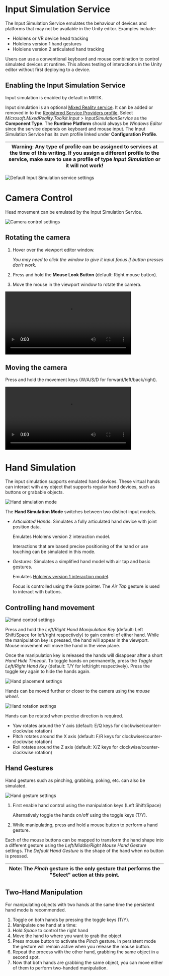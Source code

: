 # Input Simulation Service

The Input Simulation Service emulates the behaviour of devices and platforms that may not be available in the Unity editor. Examples include:
* Hololens or VR device head tracking
* Hololens version 1 hand gestures
* Hololens version 2 articulated hand tracking

Users can use a conventional keyboard and mouse combination to control simulated devices at runtime. This allows testing of interactions in the Unity editor without first deploying to a device.

## Enabling the Input Simulation Service

Input simulation is enabled by default in MRTK.

Input simulation is an optional [Mixed Reality service](../../External/Documentation/MixedRealityServices.md). It can be added or removed in to the [Registered Service Providers profile](../TODO.md). Select _Microsoft.MixedReality.Toolkit.Input > InputSimulationService_ as the __Component Type__. The __Runtime Platform__ should always be _Windows Editor_ since the service depends on keyboard and mouse input. The Input Simulation Service has its own profile linked under __Configuration Profile__.

| __Warning__: Any type of profile can be assigned to services at the time of this writing. If you assign a different profile to the service, make sure to use a profile of type _Input Simulation_ or it will not work! |
| --- |

![Default Input Simulation service settings](../Images/MRTK_InputSimulation_RegisteredServicesEnable.png)

# Camera Control

Head movement can be emulated by the Input Simulation Service.

![Camera control settings](../Images/MRTK_InputSimulation_CameraControlSettings.png)

## Rotating the camera

1. Hover over the viewport editor window.

   _You may need to click the window to give it input focus if button presses don't work._

2. Press and hold the __Mouse Look Button__ (default: Right mouse button).
3. Move the mouse in the viewport window to rotate the camera.

<video width="400" controls="controls">
  <source type="video/mp4" src="../Videos/MRTK_InputSimulation_CameraRotation.mp4"></source>
</video>

## Moving the camera

Press and hold the movement keys (W/A/S/D for forward/left/back/right).

<video width="400" controls="controls">
  <source type="video/mp4" src="../Videos/MRTK_InputSimulation_CameraMovement.mp4"></source>
</video>

# Hand Simulation

The input simulation supports emulated hand devices. These virtual hands can interact with any object that supports regular hand devices, such as buttons or grabable objects.

![Hand simulation mode](../Images/MRTK_InputSimulation_HandSimulationMode.png)

The __Hand Simulation Mode__ switches between two distinct input models.

* _Articulated Hands_: Simulates a fully articulated hand device with joint position data.

   Emulates Hololens version 2 interaction model.

   Interactions that are based precise positioning of the hand or use touching can be simulated in this mode.

* _Gestures_: Simulates a simplified hand model with air tap and basic gestures.

   Emulates [Hololens version 1 interaction model](https://docs.microsoft.com/en-us/windows/mixed-reality/gestures).

   Focus is controlled using the Gaze pointer. The _Air Tap_ gesture is used to interact with buttons.

## Controlling hand movement

![Hand control settings](../Images/MRTK_InputSimulation_HandControlSettings.png)

Press and hold the _Left/Right Hand Manipulation Key_ (default: Left Shift/Space for left/right respectively) to gain control of either hand. While the manipulation key is pressed, the hand will appear in the viewport. Mouse movement will move the hand in the view plane.

Once the manipulation key is released the hands will disappear after a short _Hand Hide Timeout_. To toggle hands on permanently, press the _Toggle Left/Right Hand Key_ (default: T/Y for left/right respectively). Press the toggle key again to hide the hands again.

![Hand placement settings](../Images/MRTK_InputSimulation_HandPlacementSettings.png)

Hands can be moved further or closer to the camera using the _mouse wheel_.

![Hand rotation settings](../Images/MRTK_InputSimulation_HandRotationSettings.png)

Hands can be rotated when precise direction is required.
* Yaw rotates around the Y axis (default: E/Q keys for clockwise/counter-clockwise rotation)
* Pitch rotates around the X axis (default: F/R keys for clockwise/counter-clockwise rotation)
* Roll rotates around the Z axis (default: X/Z keys for clockwise/counter-clockwise rotation)

## Hand Gestures

Hand gestures such as pinching, grabbing, poking, etc. can also be simulated.

![Hand gesture settings](../Images/MRTK_InputSimulation_HandGestureSettings.png)

1. First enable hand control using the manipulation keys (Left Shift/Space)

   Alternatively toggle the hands on/off using the toggle keys (T/Y).

2. While manipulating, press and hold a mouse button to perform a hand gesture.

Each of the mouse buttons can be mapped to transform the hand shape into a different gesture using the _Left/Middle/Right Mouse Hand Gesture_ settings. The _Default Hand Gesture_ is the shape of the hand when no button is pressed.

| Note: The _Pinch_ gesture is the only gesture that performs the "Select" action at this point. |
| --- |

## Two-Hand Manipulation

For manipulating objects with two hands at the same time the persistent hand mode is recommended.

1. Toggle on both hands by pressing the toggle keys (T/Y).
2. Manipulate one hand at a time:
  1. Hold _Space_ to control the right hand
  2. Move the hand to where you want to grab the object
  3. Press mouse button to activate the _Pinch_ gesture. In persistent mode the gesture will remain active when you release the mouse button.
3. Repeat the process with the other hand, grabbing the same object in a second spot.
4. Now that both hands are grabbing the same object, you can move either of them to perform two-handed manipulation.